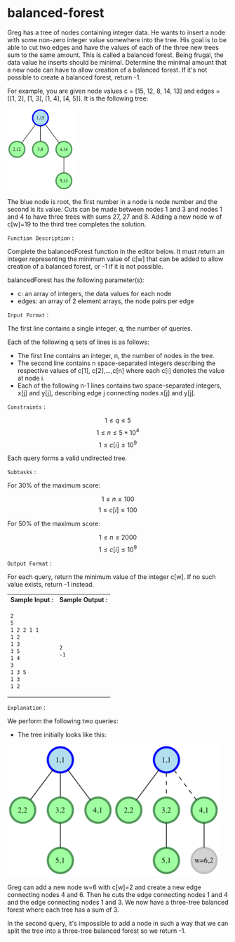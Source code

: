 # balanced-forest

Greg has a tree of nodes containing integer data. He wants to insert a node with some non-zero integer value somewhere into the tree. His goal is to be able to cut two edges and have the values of each of the three new trees sum to the same amount. This is called a balanced forest. Being frugal, the data value he inserts should be minimal. Determine the minimal amount that a new node can have to allow creation of a balanced forest. If it's not possible to create a balanced forest, return -1.

For example, you are given node values c = [15, 12, 8, 14, 13] and edges = [[1, 2], [1, 3], [1, 4], [4, 5]]. It is the following tree:

<img src="img/tree1.png" width=30%>

The blue node is root, the first number in a node is node number and the second is its value. Cuts can be made between nodes 1 and 3 and nodes 1 and 4 to have three trees with sums 27, 27 and 8. Adding a new node w of c[w]=19 to the third tree completes the solution.

`Function Description` : 

Complete the balancedForest function in the editor below. It must return an integer representing the minimum value of c[w] that can be added to allow creation of a balanced forest, or -1 if it is not possible.

balancedForest has the following parameter(s):

+ c: an array of integers, the data values for each node
+ edges: an array of 2 element arrays, the node pairs per edge

`Input Format` :

The first line contains a single integer, q, the number of queries.

Each of the following q sets of lines is as follows:

+ The first line contains an integer, n, the number of nodes in the tree.
+ The second line contains n space-separated integers describing the respective values of c[1], c[2],...,c[n] where each c[i] denotes the value at node i.
+ Each of the following n-1 lines contains two space-separated integers, x[j] and y[j], describing edge j connecting nodes x[j] and y[j].

`Constraints` :

$$ 1 \le q \le 5 $$
$$ 1 \le n \le 5 * 10^4 $$
$$ 1 \le c[i] \le 10^9 $$

Each query forms a valid undirected tree.

`Subtasks` :

For 30% of the maximum score:

$$ 1 \le n \le 100 $$
$$ 1 \le c[i] \le 100 $$

For 50% of the maximum score:

$$ 1 \le n \le 2000 $$
$$ 1 \le c[i] \le 10^9 $$

`Output Format` :

For each query, return the minimum value of the integer c[w]. If no such value exists, return -1 instead.

<table width=100%>
<tr>
<th>Sample Input :</th>
<th>Sample Output :</th>
</tr>

<tr>
<td>

```
2
5
1 2 2 1 1
1 2
1 3
3 5
1 4
3
1 3 5
1 3
1 2
```
</td>

<td>

```
2
-1
```
</td>
</tr>
</table>

`Explanation` :

We perform the following two queries:

+ The tree initially looks like this:
  
<img src="img/tree1a.png" width=48%><img src="img/tree1b.png" width=48%>

Greg can add a new node w=6 with c[w]=2 and create a new edge connecting nodes 4 and 6. Then he cuts the edge connecting nodes 1 and 4 and the edge connecting nodes 1 and 3. We now have a three-tree balanced forest where each tree has a sum of 3.

In the second query, it's impossible to add a node in such a way that we can split the tree into a three-tree balanced forest so we return -1.
